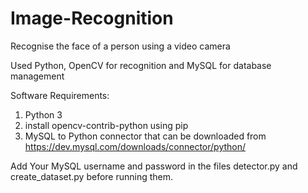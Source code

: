 # Image-Recognition
Recognise the face of a person using a video camera

Used Python, OpenCV for recognition and MySQL for database management

Software Requirements:
1. Python 3
2. install opencv-contrib-python using pip
3. MySQL to Python connector that can be downloaded from https://dev.mysql.com/downloads/connector/python/

Add Your MySQL username and password in the files detector.py and create_dataset.py before running them.
